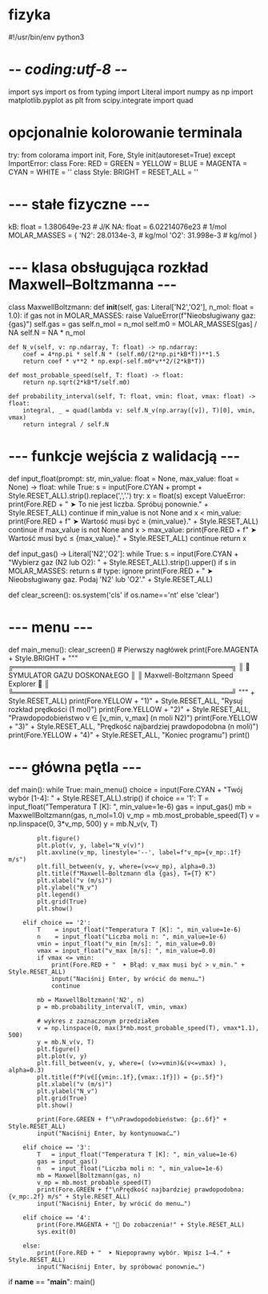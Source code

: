 # fizyka
#!/usr/bin/env python3
# -*- coding:utf-8 -*-

import sys
import os
from typing import Literal
import numpy as np
import matplotlib.pyplot as plt
from scipy.integrate import quad

# opcjonalnie kolorowanie terminala
try:
    from colorama import init, Fore, Style
    init(autoreset=True)
except ImportError:
    class Fore:
        RED = GREEN = YELLOW = BLUE = MAGENTA = CYAN = WHITE = ''
    class Style:
        BRIGHT = RESET_ALL = ''

# --- stałe fizyczne ---
kB: float = 1.380649e-23       # J/K
NA: float = 6.02214076e23      # 1/mol
MOLAR_MASSES = {
    'N2': 28.0134e-3,          # kg/mol
    'O2': 31.998e-3            # kg/mol
}

# --- klasa obsługująca rozkład Maxwell–Boltzmanna ---
class MaxwellBoltzmann:
    def __init__(self, gas: Literal['N2','O2'], n_mol: float = 1.0):
        if gas not in MOLAR_MASSES:
            raise ValueError(f"Nieobsługiwany gaz: {gas}")
        self.gas = gas
        self.n_mol = n_mol
        self.m0 = MOLAR_MASSES[gas] / NA
        self.N = NA * n_mol

    def N_v(self, v: np.ndarray, T: float) -> np.ndarray:
        coef = 4*np.pi * self.N * (self.m0/(2*np.pi*kB*T))**1.5
        return coef * v**2 * np.exp(-self.m0*v**2/(2*kB*T))

    def most_probable_speed(self, T: float) -> float:
        return np.sqrt(2*kB*T/self.m0)

    def probability_interval(self, T: float, vmin: float, vmax: float) -> float:
        integral, _ = quad(lambda v: self.N_v(np.array([v]), T)[0], vmin, vmax)
        return integral / self.N

# --- funkcje wejścia z walidacją ---
def input_float(prompt: str, min_value: float = None, max_value: float = None) -> float:
    while True:
        s = input(Fore.CYAN + prompt + Style.RESET_ALL).strip().replace(',','.')
        try:
            x = float(s)
        except ValueError:
            print(Fore.RED + "  ➤ To nie jest liczba. Spróbuj ponownie." + Style.RESET_ALL)
            continue
        if min_value is not None and x < min_value:
            print(Fore.RED + f"  ➤ Wartość musi być ≥ {min_value}." + Style.RESET_ALL)
            continue
        if max_value is not None and x > max_value:
            print(Fore.RED + f"  ➤ Wartość musi być ≤ {max_value}." + Style.RESET_ALL)
            continue
        return x

def input_gas() -> Literal['N2','O2']:
    while True:
        s = input(Fore.CYAN + "Wybierz gaz (N2 lub O2): " + Style.RESET_ALL).strip().upper()
        if s in MOLAR_MASSES:
            return s  # type: ignore
        print(Fore.RED + "  ➤ Nieobsługiwany gaz. Podaj 'N2' lub 'O2'." + Style.RESET_ALL)

def clear_screen():
    os.system('cls' if os.name=='nt' else 'clear')

# --- menu ---
def main_menu():
    clear_screen()
    # Pierwszy nagłówek
    print(Fore.MAGENTA + Style.BRIGHT + """
╔════════════════════════════════════════════╗
║       🔬  SYMULATOR GAZU DOSKONAŁEGO       ║
║     Maxwell-Boltzmann Speed Explorer 🧪    ║
╚════════════════════════════════════════════╝
""" + Style.RESET_ALL)
    print(Fore.YELLOW + "1)" + Style.RESET_ALL, "Rysuj rozkład prędkości (1 mol)")
    print(Fore.YELLOW + "2)" + Style.RESET_ALL, "Prawdopodobieństwo v ∈ [v_min, v_max] (n moli N2)")
    print(Fore.YELLOW + "3)" + Style.RESET_ALL, "Prędkość najbardziej prawdopodobna (n moli)")
    print(Fore.YELLOW + "4)" + Style.RESET_ALL, "Koniec programu")
    print()

# --- główna pętla ---
def main():
    while True:
        main_menu()
        choice = input(Fore.CYAN + "Twój wybór [1-4]: " + Style.RESET_ALL).strip()
        if choice == '1':
            T = input_float("Temperatura T [K]: ", min_value=1e-6)
            gas = input_gas()
            mb = MaxwellBoltzmann(gas, n_mol=1.0)
            v_mp = mb.most_probable_speed(T)
            v = np.linspace(0, 3*v_mp, 500)
            y = mb.N_v(v, T)

            plt.figure()
            plt.plot(v, y, label="N_v(v)")
            plt.axvline(v_mp, linestyle='--', label=f"v_mp={v_mp:.1f} m/s")
            plt.fill_between(v, y, where=(v<=v_mp), alpha=0.3)
            plt.title(f"Maxwell–Boltzmann dla {gas}, T={T} K")
            plt.xlabel("v (m/s)")
            plt.ylabel("N_v")
            plt.legend()
            plt.grid(True)
            plt.show()

        elif choice == '2':
            T    = input_float("Temperatura T [K]: ", min_value=1e-6)
            n    = input_float("Liczba moli n: ", min_value=1e-6)
            vmin = input_float("v_min [m/s]: ", min_value=0.0)
            vmax = input_float("v_max [m/s]: ", min_value=0.0)
            if vmax <= vmin:
                print(Fore.RED + "  ➤ Błąd: v_max musi być > v_min." + Style.RESET_ALL)
                input("Naciśnij Enter, by wrócić do menu…")
                continue

            mb = MaxwellBoltzmann('N2', n)
            p = mb.probability_interval(T, vmin, vmax)

            # wykres z zaznaczonym przedziałem
            v = np.linspace(0, max(3*mb.most_probable_speed(T), vmax*1.1), 500)
            y = mb.N_v(v, T)
            plt.figure()
            plt.plot(v, y)
            plt.fill_between(v, y, where=( (v>=vmin)&(v<=vmax) ), alpha=0.3)
            plt.title(f"P(v∈[{vmin:.1f},{vmax:.1f}]) = {p:.5f}")
            plt.xlabel("v (m/s)")
            plt.ylabel("N_v")
            plt.grid(True)
            plt.show()

            print(Fore.GREEN + f"\nPrawdopodobieństwo: {p:.6f}" + Style.RESET_ALL)
            input("Naciśnij Enter, by kontynuować…")

        elif choice == '3':
            T   = input_float("Temperatura T [K]: ", min_value=1e-6)
            gas = input_gas()
            n   = input_float("Liczba moli n: ", min_value=1e-6)
            mb = MaxwellBoltzmann(gas, n)
            v_mp = mb.most_probable_speed(T)
            print(Fore.GREEN + f"\nPrędkość najbardziej prawdopodobna: {v_mp:.2f} m/s" + Style.RESET_ALL)
            input("Naciśnij Enter, by wrócić do menu…")

        elif choice == '4':
            print(Fore.MAGENTA + "👋 Do zobaczenia!" + Style.RESET_ALL)
            sys.exit(0)

        else:
            print(Fore.RED + "  ➤ Niepoprawny wybór. Wpisz 1–4." + Style.RESET_ALL)
            input("Naciśnij Enter, by spróbować ponownie…")

if __name__ == "__main__":
    main()

